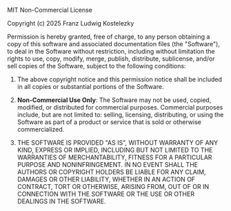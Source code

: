 MIT Non-Commercial License

Copyright (c) 2025 Franz Ludwig Kostelezky

Permission is hereby granted, free of charge, to any person obtaining a copy
of this software and associated documentation files (the "Software"), to deal
in the Software without restriction, including without limitation the rights
to use, copy, modify, merge, publish, distribute, sublicense, and/or sell
copies of the Software, subject to the following conditions:

1. The above copyright notice and this permission notice shall be included in
   all copies or substantial portions of the Software.

2. **Non-Commercial Use Only**: The Software may not be used, copied, modified,
   or distributed for commercial purposes. Commercial purposes include, but are
   not limited to: selling, licensing, distributing, or using the Software as
   part of a product or service that is sold or otherwise commercialized.

3. THE SOFTWARE IS PROVIDED "AS IS", WITHOUT WARRANTY OF ANY KIND, EXPRESS OR
   IMPLIED, INCLUDING BUT NOT LIMITED TO THE WARRANTIES OF MERCHANTABILITY,
   FITNESS FOR A PARTICULAR PURPOSE AND NONINFRINGEMENT. IN NO EVENT SHALL THE
   AUTHORS OR COPYRIGHT HOLDERS BE LIABLE FOR ANY CLAIM, DAMAGES OR OTHER
   LIABILITY, WHETHER IN AN ACTION OF CONTRACT, TORT OR OTHERWISE, ARISING FROM,
   OUT OF OR IN CONNECTION WITH THE SOFTWARE OR THE USE OR OTHER DEALINGS IN
   THE SOFTWARE.